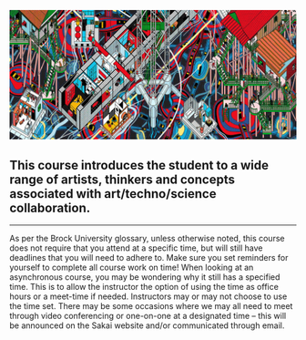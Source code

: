 ![Archigram](351330_ca87e525a2453ff2e7db4cf7d631873a.gif)


## This course introduces the student to a wide range of artists, thinkers and concepts associated with art/techno/science collaboration. 
---
As per the Brock University glossary, unless otherwise noted, this course does not require that you attend at a specific time, but will still have deadlines that you will need to adhere to. Make sure you set reminders for yourself to complete all course work on time! When looking at an asynchronous course, you may be wondering why it still has a specified time. This is to allow the instructor the option of using the time as office hours or a meet-time if needed. Instructors may or may not choose to use the time set. There may be some occasions where we may all need to meet through video conferencing or one-on-one at a designated time – this will be announced on the Sakai website and/or communicated through email.
